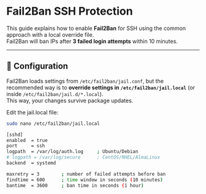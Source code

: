 # Fail2Ban SSH Protection

This guide explains how to enable **Fail2Ban** for SSH using the common approach with a local override file.  
Fail2Ban will ban IPs after **3 failed login attempts** within 10 minutes.

---

## 📂 Configuration

Fail2Ban loads settings from `/etc/fail2ban/jail.conf`, but the recommended way is to **override settings in `/etc/fail2ban/jail.local`** (or inside `/etc/fail2ban/jail.d/*.local`).  
This way, your changes survive package updates.

Edit the jail.local file:

```bash
sudo nano /etc/fail2ban/jail.local
```

```bash
[sshd]
enabled  = true
port     = ssh
logpath  = /var/log/auth.log     ; Ubuntu/Debian
# logpath = /var/log/secure      ; CentOS/RHEL/AlmaLinux
backend  = systemd

maxretry = 3        ; number of failed attempts before ban
findtime = 600      ; time window in seconds (10 minutes)
bantime  = 3600     ; ban time in seconds (1 hour)
```
